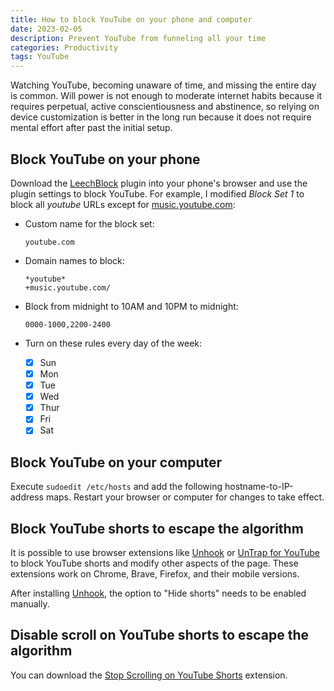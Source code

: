 ```yaml
---
title: How to block YouTube on your phone and computer
date: 2023-02-05
description: Prevent YouTube from funneling all your time
categories: Productivity
tags: YouTube
---
```


Watching YouTube, becoming unaware of time, and missing the entire day is
common. Will power is not enough to moderate internet habits because it requires
perpetual, active conscientiousness and abstinence, so relying on device
customization is better in the long run because it does not require mental
effort after past the initial setup.

## Block YouTube on your phone

Download the [LeechBlock](https://www.proginosko.com/leechblock/) plugin into
your phone's browser and use the plugin settings to block YouTube. For example,
I modified _Block Set 1_ to block all _youtube_ URLs except for
[music.youtube.com](https://music.youtube.com/):

- Custom name for the block set:
  ```
  youtube.com
  ```
- Domain names to block:
  ```
  *youtube*
  +music.youtube.com/
  ```
- Block from midnight to 10AM and 10PM to midnight:

  ```
  0000-1000,2200-2400
  ```

- Turn on these rules every day of the week:
  - [x] Sun
  - [x] Mon
  - [x] Tue
  - [x] Wed
  - [x] Thur
  - [x] Fri
  - [x] Sat

## Block YouTube on your computer

Execute `sudoedit /etc/hosts` and add the following hostname-to-IP-address maps.
Restart your browser or computer for changes to take effect.

<script src="https://gist.github.com/Luis-Licea/2322ab37e437698fdf3cfe0746dee1d7.js"></script>

## Block YouTube shorts to escape the algorithm

It is possible to use browser extensions like [Unhook] or [UnTrap for YouTube]
to block YouTube shorts and modify other aspects of the page. These extensions
work on Chrome, Brave, Firefox, and their mobile versions.

After installing [Unhook], the option to "Hide shorts" needs to be enabled
manually.

## Disable scroll on YouTube shorts to escape the algorithm

You can download the [Stop Scrolling on YouTube Shorts] extension.

[UnTrap for YouTube]: https://chromewebstore.google.com/detail/unhook-remove-youtube-rec/khncfooichmfjbepaaaebmommgaepoid
[Unhook]: https://chromewebstore.google.com/detail/untrap-for-youtube/enboaomnljigfhfjfoalacienlhjlfil
[Stop Scrolling on YouTube Shorts]: https://chromewebstore.google.com/detail/stop-scrolling-on-youtube/blifjfhmkcoakdbfapnokhhffamigiog

